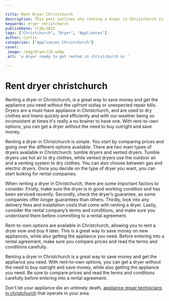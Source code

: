 ```yaml
---

title: Rent Dryer Christchurch
description: This post outlines why renting a dryer in Christchurch is a great way to save money and get the appliance you need, and encourages you to read on to find out more.
keywords: dryer christchurch
publishDate: 7/26/2022
tags: ["Christchurch", "Dryer", "Appliances"]
author: Curtis
categories: ["Appliances Christchurch"]
cover: 
 image: /img/dryer/19.webp
 alt: 'a dryer ready to get rented in christchurch nz '

---
```


# Rent dryer christchurch

Renting a dryer in Christchurch, is a great way to save money and get the appliance you need without the upfront outlay or unexpected repair bills. Dryers are a must-have appliance in Christchurch, and are used to dry clothes and linens quickly and efficiently and with our weather being so inconsistent at times it's really a no brainer to have one. With rent-to-own options, you can get a dryer without the need to buy outright and save money. 

Renting a dryer in Christchurch is simple. You start by comparing prices and going over the different options available. There are two main types of dryers available in Christchurch: tumble dryers and vented dryers. Tumble dryers use hot air to dry clothes, while vented dryers use the outdoor air and a venting system to dry clothes. You can also choose between gas and electric dryers. Once you decide on the type of dryer you want, you can start looking for rental companies. 

When renting a dryer in Christchurch, there are some important factors to consider. Firstly, make sure the dryer is in good working condition and has been serviced recently. Secondly, check the dryer’s guarantee, as some companies offer longer guarantees than others. Thirdly, look into any delivery fees and installation costs that come with renting a dryer. Lastly, consider the rental company’s terms and conditions, and make sure you understand them before committing to a rental agreement. 

Rent-to-own options are available in Christchurch, allowing you to rent a dryer now and buy it later. This is a great way to save money on new appliances, while also getting the appliance you need. Before entering into a rental agreement, make sure you compare prices and read the terms and conditions carefully.

Renting a dryer in Christchurch is a great way to save money and get the appliance you need. With rent-to-own options, you can get a dryer without the need to buy outright and save money, while also getting the appliance you need. Be sure to compare prices and read the terms and conditions carefully before entering into a rental agreement.

Don't let your appliance die an untimely death, <a href="/pages/appliance-repair-technicians/new-zealand/christchurch/">appliance repair technicians in christchurch</a> that operate in your area.